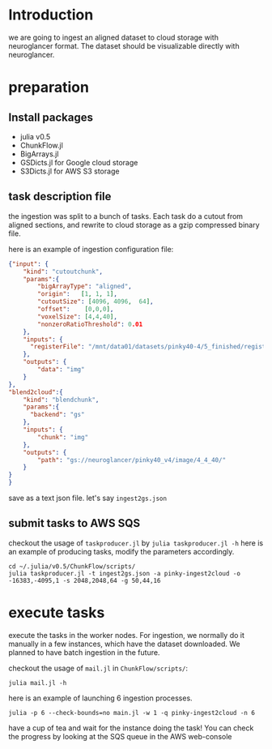 # Introduction

we are going to ingest an aligned dataset to cloud storage with neuroglancer format. The dataset should be visualizable directly with neuroglancer.

# preparation


## Install packages
- julia v0.5
- ChunkFlow.jl
- BigArrays.jl
- GSDicts.jl for Google cloud storage
- S3Dicts.jl  for AWS S3 storage

## task description file
the ingestion was split to a bunch of tasks. Each task do a cutout from aligned sections, and rewrite to cloud storage as a gzip compressed binary file.

here is an example of ingestion configuration file:
```json
{"input": {
    "kind": "cutoutchunk",
    "params":{
        "bigArrayType": "aligned",
        "origin":   [1, 1, 1],
        "cutoutSize": [4096, 4096,  64],
        "offset":    [0,0,0],
        "voxelSize": [4,4,40],
        "nonzeroRatioThreshold": 0.01
    },
    "inputs": {
      "registerFile": "/mnt/data01/datasets/pinky40-4/5_finished/registry.txt"
    },
    "outputs": {
        "data": "img"
    }
},
"blend2cloud":{
    "kind": "blendchunk",
    "params":{
      "backend": "gs"
    },
    "inputs": {
        "chunk": "img"
    },
    "outputs": {
        "path": "gs://neuroglancer/pinky40_v4/image/4_4_40/"
    }
}
}
```
save as a text json file. let's say `ingest2gs.json`

## submit tasks to AWS SQS

checkout the usage of `taskproducer.jl` by `julia taskproducer.jl -h`
here is an example of producing tasks, modify the parameters accordingly.

    cd ~/.julia/v0.5/ChunkFlow/scripts/
    julia taskproducer.jl -t ingest2gs.json -a pinky-ingest2cloud -o -16383,-4095,1 -s 2048,2048,64 -g 50,44,16


# execute tasks

execute the tasks in the worker nodes. For ingestion, we normally do it manually in a few instances, which have the dataset downloaded. We planned to have batch ingestion in the future. 

checkout the usage of `mail.jl` in `ChunkFlow/scripts/`:

    julia mail.jl -h

here is an example of launching 6 ingestion processes.

    julia -p 6 --check-bounds=no main.jl -w 1 -q pinky-ingest2cloud -n 6

have a cup of tea and wait for the instance doing the task! You can check the progress by looking at the SQS queue in the AWS web-console


